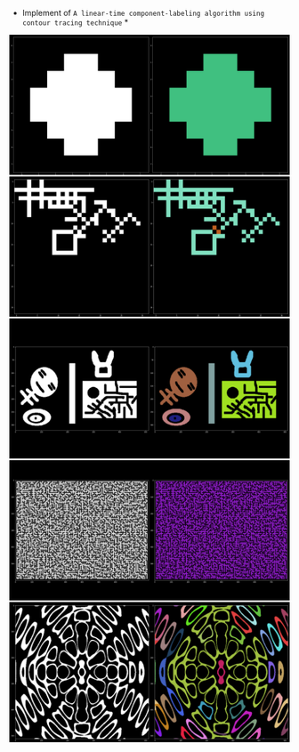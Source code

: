 * Implement of ```A linear-time component-labeling algorithm using contour tracing technique``` *

![](result/simple.png)
![](result/lines.png)
![](result/dummy.png)
![](result/labyrinth.png)
![](result/diffract.png)
